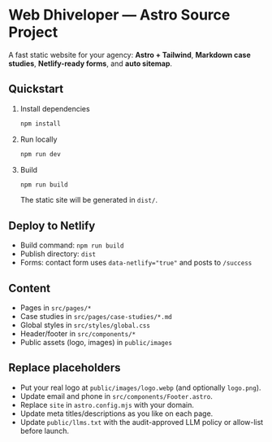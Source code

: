 # Web Dhiveloper — Astro Source Project

A fast static website for your agency: **Astro + Tailwind**, **Markdown case studies**, **Netlify-ready forms**, and **auto sitemap**.

## Quickstart
1. Install dependencies
   ```bash
   npm install
   ```
2. Run locally
   ```bash
   npm run dev
   ```
3. Build
   ```bash
   npm run build
   ```
   The static site will be generated in `dist/`.

## Deploy to Netlify
- Build command: `npm run build`
- Publish directory: `dist`
- Forms: contact form uses `data-netlify="true"` and posts to `/success`

## Content
- Pages in `src/pages/*`
- Case studies in `src/pages/case-studies/*.md`
- Global styles in `src/styles/global.css`
- Header/footer in `src/components/*`
- Public assets (logo, images) in `public/images`

## Replace placeholders
- Put your real logo at `public/images/logo.webp` (and optionally `logo.png`).
- Update email and phone in `src/components/Footer.astro`.
- Replace `site` in `astro.config.mjs` with your domain.
- Update meta titles/descriptions as you like on each page.
- Update `public/llms.txt` with the audit-approved LLM policy or allow-list before launch.
